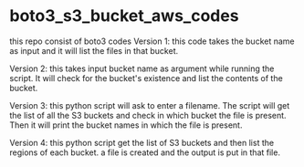 # boto3_s3_bucket_aws_codes
this repo consist of boto3 codes
Version 1:
this code takes the bucket name as input and it will list the files in that bucket.

Version 2:
this takes input bucket name as argument while running the script. It will check for the bucket's existence and list the contents of the bucket.

Version 3:
this python script will ask to enter a filename. The script will get the list of all the S3 buckets and check in which bucket the file is present. Then it will print the bucket names in which the file is present.

Version 4:
this python script get the list of S3 buckets and then list the regions of each bucket. 
a file is created and the output is put in that file.

